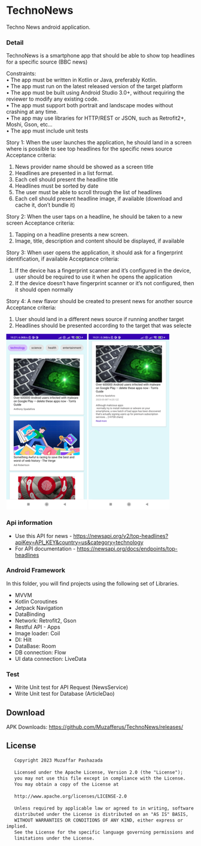 # TechnoNews
Techno News android application.

### Detail
TechnoNews is a smartphone app that should be able to show top headlines for a specific source (BBC news)

Constraints: <br/>
• The app must be written in Kotlin or Java, preferably Kotlin.<br/>
• The app must run on the latest released version of the target platform<br/>
• The app must be built using Android Studio 3.0+, without requiring the reviewer to modify any existing code. <br/>
• The app must support both portrait and landscape modes without crashing at any time.<br/>
• The app may use libraries for HTTP/REST or JSON, such as Retrofit2+, Moshi, Gson, etc...<br/>
• The app must include unit tests<br/>

Story 1: When the user launches the application, he should land in a screen where is possible to see top headlines for the specific news source 
Acceptance criteria: 
1. News provider name should be showed as a screen title
2. Headlines are presented in a list format.
3. Each cell should present the headline title
4. Headlines must be sorted by date
5. The user must be able to scroll through the list of headlines
6. Each cell should present headline image, if available (download and cache it, don’t bundle it) 

Story 2: When the user taps on a headline, he should be taken to a new screen 
Acceptance criteria: 
1. Tapping on a headline presents a new screen.
2. Image, title, description and content should be displayed, if available 

Story 3: When user opens the application, it should ask for a fingerprint identification, if available
Acceptance criteria: 
1. If the device has a fingerprint scanner and it’s configured in the device, user should be required to use it when he opens the application
2. If the device doesn’t have fingerprint scanner or it’s not configured, then it should open normally 

Story 4: A new flavor should be created to present news for another source
Acceptance criteria: 
1. User should land in a different news source if running another target
2. Headlines should be presented according to the target that was selecte

<img src="https://github.com/Muzafferus/TechnoNews/blob/master/images/home.png" width="216" height="468"> <img src="https://github.com/Muzafferus/TechnoNews/blob/master/images/detail.png" width="216" height="468">

### Api information
- Use this API for news - https://newsapi.org/v2/top-headlines?apiKey=API_KEY&country=us&category=technology
- For API documentation  - https://newsapi.org/docs/endpoints/top-headlines

### Android Framework

In this folder, you will find projects using the following set of Libraries. 

- MVVM
- Kotlin Coroutines
- Jetpack Navigation
- DataBinding
- Network: Retrofit2, Gson
- Restful API - Apps
- Image loader: Coil
- DI: Hilt
- DataBase: Room
- DB connection: Flow
- UI data connection: LiveData

### Test
- Write Unit test for API Request (NewsService)
- Write Unit test for Database (ArticleDao)

## Download

APK Downloads: https://github.com/Muzafferus/TechnoNews/releases/

License
--------

       Copyright 2023 Muzaffar Pashazada
       
       Licensed under the Apache License, Version 2.0 (the "License");
       you may not use this file except in compliance with the License.
       You may obtain a copy of the License at

       http://www.apache.org/licenses/LICENSE-2.0
       
       Unless required by applicable law or agreed to in writing, software
       distributed under the License is distributed on an "AS IS" BASIS,
       WITHOUT WARRANTIES OR CONDITIONS OF ANY KIND, either express or implied.
       See the License for the specific language governing permissions and
       limitations under the License.
